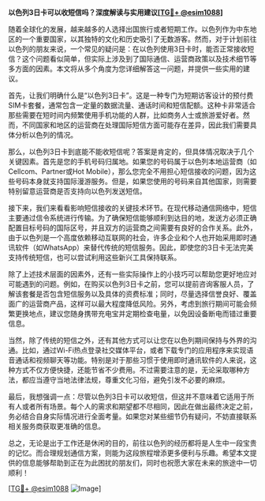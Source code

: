 **以色列3日卡可以收短信吗？深度解读与实用建议[[TG💪+ @esim1088](https://t.me/s/esim1088)]**

随着全球化的发展，越来越多的人选择出国旅行或者短期工作。以色列作为中东地区的一个重要国家，以其独特的文化和历史吸引了无数游客。然而，对于计划前往以色列的朋友来说，一个常见的疑问是：在以色列使用3日卡时，能否正常接收短信？这个问题看似简单，但实际上涉及到了国际通信、运营商政策以及技术细节等多方面的因素。本文将从多个角度为您详细解答这一问题，并提供一些实用的建议。

首先，让我们明确什么是“以色列3日卡”。这是一种专门为短期访客设计的预付费SIM卡套餐，通常包含一定量的数据流量、通话时间和短信配额。这种卡非常适合那些需要在短时间内频繁使用手机功能的人群，比如商务人士或旅游爱好者。然而，不同国家和地区的运营商在处理国际短信方面可能存在差异，因此我们需要具体分析以色列的情况。

那么，以色列3日卡到底能不能收短信呢？答案是肯定的，但具体情况取决于几个关键因素。首先是您的手机号码归属地。如果您的号码属于以色列本地运营商（如Cellcom、Partner或Hot Mobile），那么您完全不用担心短信接收的问题，因为这些号码本身就支持国际漫游服务。但是，如果您使用的号码来自其他国家，则需要特别留意运营商是否支持向以色列发送短信。

接下来，我们来看看影响短信接收的关键技术环节。在现代移动通信网络中，短信主要通过信令系统进行传输。为了确保短信能够顺利到达目的地，发送方必须正确配置目标号码的国际区号，并且双方的运营商之间需要有良好的合作关系。此外，由于以色列是一个高度依赖移动互联网的社会，许多企业和个人也开始采用即时通讯软件（如WhatsApp）来替代传统的短信服务。因此，即使您的3日卡无法完美支持传统短信，也可以尝试利用这些新兴工具保持联系。

除了上述技术层面的因素外，还有一些实际操作上的小技巧可以帮助您更好地应对可能遇到的问题。例如，在购买以色列3日卡之前，您可以提前咨询客服人员，了解该套餐是否包含短信服务以及具体的资费标准；同时，尽量选择信誉良好、覆盖面广的运营商产品，这样可以最大程度降低风险。另外，考虑到旅行期间可能会频繁更换地点，建议您随身携带充电宝并定期检查电量，以免因设备断电而错过重要信息。

当然，除了传统的短信之外，还有其他方式可以让您在以色列期间保持与外界的沟通。比如，通过Wi-Fi热点登录社交媒体平台，或者下载专门的应用程序来实现语音通话和视频聊天等功能。特别是对于那些习惯于使用即时通讯软件的人来说，这种方式不仅方便快捷，还能节省不少费用。不过需要注意的是，无论采取哪种方法，都应当遵守当地法律法规，尊重文化习俗，避免引发不必要的麻烦。

最后，我想强调一点：尽管以色列3日卡可以收短信，但这并不意味着它适用于所有人或者所有场景。每个人的需求和期望都不尽相同，因此在做出最终决定之前，务必结合自身实际情况进行全面考量。如果您对某些细节仍有疑问，不妨直接联系相关服务商获取更准确的信息。

总之，无论是出于工作还是休闲的目的，前往以色列的经历都将是人生中一段宝贵的记忆。而合理规划通信方案，则能为这段旅程增添更多便利与乐趣。希望本文提供的信息能够帮助到正在为此困扰的朋友们，同时也祝愿大家在未来的旅途中一切顺利！

[[TG💪+ @esim1088](https://t.me/s/esim1088) ![Image](https://i.postimg.cc/4NQfJmqS/Snipaste-2025-05-13-00-14-12.png)]